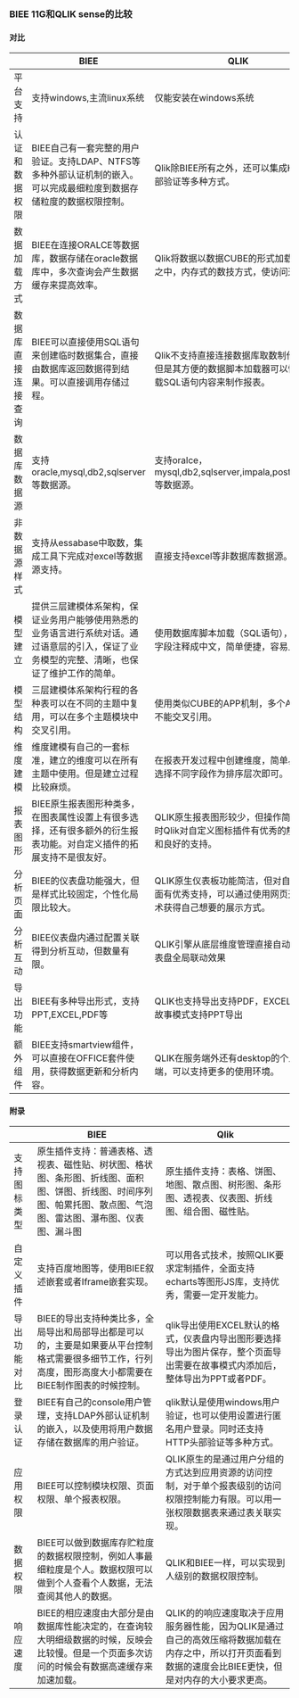 ### BIEE 11G和QLIK sense的比较

#### 对比

|                    | BIEE                                                         | QLIK                                                         |
| -------------------------------- | ------------------------------------------------------------ | ------------------------------------------------------------ |
| 平台支持           | 支持windows,主流linux系统                                    | 仅能安装在windows系统                                        |
| 认证和数据权限     | BIEE自己有一套完整的用户验证。支持LDAP、NTFS等多种外部认证机制的嵌入。可以完成最细粒度到数据存储粒度的数据权限控制。 | Qlik除BIEE所有之外，还可以集成HTTP头部验证等多种方式。       |
| 数据加载方式       | BIEE在连接ORALCE等数据库，数据存储在oracle数据库中，多次查询会产生数据缓存来提高效率。 | Qlik将数据以数据CUBE的形式加载在内存之中，内存式的数技方式，使访问迅速 |
| 数据库直接连接查询 | BIEE可以直接使用SQL语句来创建临时数据集合，直接由数据库返回数据得到结果。可以直接调用存储过程。 | Qlik不支持直接连接数据库取数制作报表，但是其方便的数据脚本加载器可以快速加载SQL语句内容来制作报表。 |
| 数据库数据源       | 支持oracle,mysql,db2,sqlserver等数据源。                     | 支持oralce，mysql,db2,sqlserver,impala,postgreSQL等数据源。  |
| 非数据源样式       | 支持从essabase中取数，集成工具下完成对excel等数据源支持。    | 直接支持excel等非数据库数据源。                              |
| 模型建立           | 提供三层建模体系架构，保证业务用户能够使用熟悉的业务语言进行系统对话。通过语意层的引入，保证了业务模型的完整、清晰，也保证了维护工作的简单。 | 使用数据库脚本加载（SQL语句），可以将字段注释成中文，简单便捷，容易上手。 |
| 模型结构           | 三层建模体系架构行程的各种表可以在不同的主题中复用，可以在多个主题模块中交叉引用。 | 使用类似CUBE的APP机制，多个APP之间不能交叉引用。             |
| 维度建模           | 维度建模有自己的一套标准，建立的维度可以在所有主题中使用。但是建立过程比较麻烦。 | 在报表开发过程中创建维度，简单易用，选择不同字段作为排序层次即可。 |
| 报表图形           | BIEE原生报表图形种类多，在图表属性设置上有很多选择，还有很多额外的衍生报表功能。对自定义插件的拓展支持不是很友好。 | QLIK原生报表图形较少，但操作简单。同时Qlik对自定义图标插件有优秀的解决方案和良好的支持。 |
| 分析页面           | BIEE的仪表盘功能强大，但是样式比较固定，个性化局限比较大。   | QLIK原生仪表板功能简洁，但对自定义页面有优秀支持，可以通过使用网页开发技术获得自己想要的展示方式。 |
| 分析互动           | BIEE仪表盘内通过配置关联得到分析互动，但数量有限。           | QLIK引擎从底层维度管理直接自动获得仪表盘全局联动效果         |
| 导出功能           | BIEE有多种导出形式，支持PPT,EXCEL,PDF等                      | QLIK也支持导出支持PDF，EXCEL形式，故事模式支持PPT导出        |
| 额外组件           | BIEE支持smartview组件，可以直接在OFFICE套件使用，获得数据更新和分析内容。 | QLIK在服务端外还有desktop的个人工作端，可以支持更多的使用环境。 |

#### 附录

|              | BIEE                                                         | Qlik                                                         |
| ------------ | ------------------------------------------------------------ | ------------------------------------------------------------ |
| 支持图标类型 | 原生插件支持：普通表格、透视表、磁性贴、树状图、格状图、条形图、折线图、面积图、饼图、折线图、时间序列图、帕累托图、散点图、气泡图、雷达图、瀑布图、仪表图、漏斗图 | 原生插件支持：表格、饼图、地图、散点图、树形图、条形图、透视表、仪表图、折线图、组合图、磁性贴。 |
| 自定义插件   | 支持百度地图等，使用BIEE叙述嵌套或者Iframe嵌套实现。         | 可以用各式技术，按照QLIK要求定制插件，全面支持echarts等图形JS库，支持优秀，需要一定开发能力。 |
| 导出功能对比 | BIEE的导出支持种类比多，全局导出和局部导出都是可以的，主要是如果要从平台控制格式需要很多细节工作，行列高度，图形高度大小都需要在BIEE制作图表的时候控制。 | qlik导出使用EXCEL默认的格式，仪表盘内导出图形要选择导出为图片保存，整个页面导出需要在故事模式内添加后，整体导出为PPT或者PDF。 |
| 登录认证     | BIEE有自己的console用户管理，支持LDAP外部认证机制的嵌入，以及使用将用户数据存储在数据库的用户验证。 | qlik默认是使用windows用户验证，也可以使用设置进行匿名用户登录。同时还支持HTTP头部验证等多种方式。 |
| 应用权限     | BIEE可以控制模块权限、页面权限、单个报表权限。               | QLIK原生的是通过用户分组的方式达到应用资源的访问控制，对于单个报表级别的访问权限控制能力有限。可以用一张权限数据表来通过表关联实现。 |
| 数据权限     | BIEE可以做到数据库存贮粒度的数据权限控制，例如人事最细粒度是个人。数据权限可以做到个人查看个人数据，无法查阅其他人的数据。 | QLIK和BIEE一样，可以实现到人级别的数据权限控制。             |
| 响应速度     | BIEE的相应速度由大部分是由数据库性能决定的，在查询较大明细级数据的时候，反映会比较慢。但是一个页面多次访问的时候会有数据高速缓存来加速加载。 | QLIK的的响应速度取决于应用服务器性能，因为QLIK是通过自己的高效压缩将数据加载在内存之中，所以打开页面看到数据的速度会比BIEE更快，但是对内存的大小要求更高。 |



